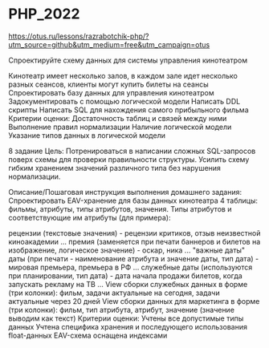 # PHP_2022

https://otus.ru/lessons/razrabotchik-php/?utm_source=github&utm_medium=free&utm_campaign=otus


Спроектируйте схему данных для системы управления кинотеатром

Кинотеатр имеет несколько залов, в каждом зале идет несколько разных сеансов, клиенты могут купить билеты на сеансы
Спроектировать базу данных для управления кинотеатром
Задокументировать с помощью логической модели
Написать DDL скрипты
Написать SQL для нахождения самого прибыльного фильма
Критерии оценки:
Достаточность таблиц и связей между ними
Выполнение правил нормализации
Наличие логической модели
Указание типов данных в логической модели


8 задание
Цель:
Потренироваться в написании сложных SQL-запросов поверх схемы для проверки правильности структуры.
Усилить схему гибким хранением значений различного типа без нарушения нормализации.

Описание/Пошаговая инструкция выполнения домашнего задания:
Спроектировать EAV-хранение для базы данных кинотеатра
4 таблицы: фильмы, атрибуты, типы атрибутов, значения.
Типы атрибутов и соответствующие им атрибуты (для примера):

рецензии (текстовые значения) - рецензии критиков, отзыв неизвестной киноакадемии ...
премия (заменяется при печати баннеров и билетов на изображение, логическое значение) - оскар, ника ...
"важные даты" даты (при печати - наименование атрибута и значение даты, тип дата) - мировая премьера, премьера в РФ ...
служебные даты (используются при планировании, тип дата) - дата начала продажи билетов, когда запускать рекламу на ТВ ... View сборки служебных данных в форме (три колонки):
фильм, задачи актуальные на сегодня, задачи актуальные через 20 дней View сборки данных для маркетинга в форме (три колонки):
фильм, тип атрибута, атрибут, значение (значение выводим как текст)
Критерии оценки:
Учтены все допустимые типы данных
Учтена специфика хранения и последующего использования float-данных
EAV-схема оснащена индексами
